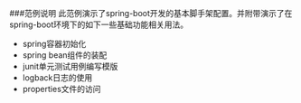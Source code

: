 ﻿###范例说明
此范例演示了spring-boot开发的基本脚手架配置。并附带演示了在spring-boot环境下的如下一些基础功能相关用法。
- spring容器初始化
- spring bean组件的装配
- junit单元测试用例编写模版
- logback日志的使用
- properties文件的访问
